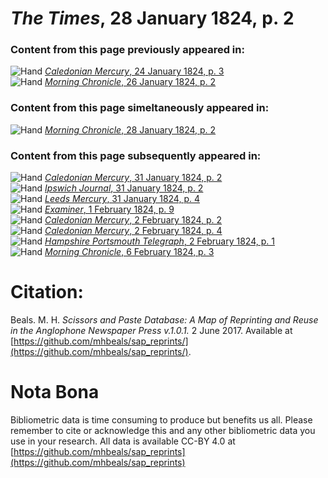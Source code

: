 # *The Times*, 28 January 1824, p. 2  
  
### Content from this page previously appeared in:  
![Hand](http://scissorsandpaste.net/wp-content/uploads/2017/06/smallhandpointer.png) [*Caledonian Mercury*, 24 January 1824, p. 3](https://mhbeals.github.io/sap_html/Caledonian-Mercury/Caledonian-Mercury-24-January-1824-p-3)  
![Hand](http://scissorsandpaste.net/wp-content/uploads/2017/06/smallhandpointer.png) [*Morning Chronicle*, 26 January 1824, p. 2](https://mhbeals.github.io/sap_html/Morning-Chronicle/Morning-Chronicle-26-January-1824-p-2)  
  
### Content from this page simeltaneously appeared in:  
![Hand](http://scissorsandpaste.net/wp-content/uploads/2017/06/smallhandpointer.png) [*Morning Chronicle*, 28 January 1824, p. 2](https://mhbeals.github.io/sap_html/Morning-Chronicle/Morning-Chronicle-28-January-1824-p-2)  
  
### Content from this page subsequently appeared in:  
![Hand](http://scissorsandpaste.net/wp-content/uploads/2017/06/smallhandpointer.png) [*Caledonian Mercury*, 31 January 1824, p. 2](https://mhbeals.github.io/sap_html/Caledonian-Mercury/Caledonian-Mercury-31-January-1824-p-2)  
![Hand](http://scissorsandpaste.net/wp-content/uploads/2017/06/smallhandpointer.png) [*Ipswich Journal*, 31 January 1824, p. 2](https://mhbeals.github.io/sap_html/Ipswich-Journal/Ipswich-Journal-31-January-1824-p-2)  
![Hand](http://scissorsandpaste.net/wp-content/uploads/2017/06/smallhandpointer.png) [*Leeds Mercury*, 31 January 1824, p. 4](https://mhbeals.github.io/sap_html/Leeds-Mercury/Leeds-Mercury-31-January-1824-p-4)  
![Hand](http://scissorsandpaste.net/wp-content/uploads/2017/06/smallhandpointer.png) [*Examiner*, 1 February 1824, p. 9](https://mhbeals.github.io/sap_html/Examiner/Examiner-1-February-1824-p-9)  
![Hand](http://scissorsandpaste.net/wp-content/uploads/2017/06/smallhandpointer.png) [*Caledonian Mercury*, 2 February 1824, p. 2](https://mhbeals.github.io/sap_html/Caledonian-Mercury/Caledonian-Mercury-2-February-1824-p-2)  
![Hand](http://scissorsandpaste.net/wp-content/uploads/2017/06/smallhandpointer.png) [*Caledonian Mercury*, 2 February 1824, p. 4](https://mhbeals.github.io/sap_html/Caledonian-Mercury/Caledonian-Mercury-2-February-1824-p-4)  
![Hand](http://scissorsandpaste.net/wp-content/uploads/2017/06/smallhandpointer.png) [*Hampshire Portsmouth Telegraph*, 2 February 1824, p. 1](https://mhbeals.github.io/sap_html/Hampshire-Portsmouth-Telegraph/Hampshire-Portsmouth-Telegraph-2-February-1824-p-1)  
![Hand](http://scissorsandpaste.net/wp-content/uploads/2017/06/smallhandpointer.png) [*Morning Chronicle*, 6 February 1824, p. 3](https://mhbeals.github.io/sap_html/Morning-Chronicle/Morning-Chronicle-6-February-1824-p-3)  


# Citation: 

Beals. M. H. *Scissors and Paste Database: A Map of Reprinting and Reuse in the Anglophone Newspaper Press v.1.0.1.* 2 June 2017. Available at [https://github.com/mhbeals/sap_reprints/](https://github.com/mhbeals/sap_reprints/). 

# Nota Bona

Bibliometric data is time consuming to produce but benefits us all. Please remember to cite or acknowledge this and any other bibliometric data you use in your research. All data is available CC-BY 4.0 at [https://github.com/mhbeals/sap_reprints](https://github.com/mhbeals/sap_reprints)